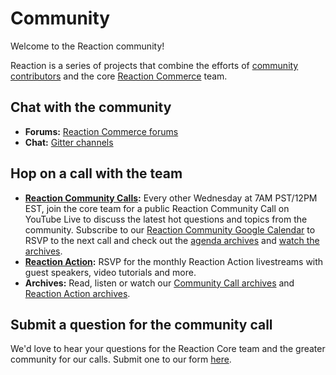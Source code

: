 # Community

Welcome to the Reaction community!

Reaction is a series of projects that combine the efforts of [community contributors](https://github.com/reactioncommerce/reaction/graphs/contributors) and the core [Reaction Commerce](https://github.com/orgs/reactioncommerce/people) team.

## Chat with the community

-   **Forums:** [Reaction Commerce forums](https://forums.reactioncommerce.com/)
-   **Chat:** [Gitter channels](https://gitter.im/reactioncommerce/)

## Hop on a call with the team

-   **[Reaction Community Calls](http://getrxn.io/2rcCal):** Every other Wednesday at 7AM PST/12PM EST, join the core team for a public Reaction Community Call on YouTube Live to discuss the latest hot questions and topics from the community. Subscribe to our [Reaction Community Google Calendar](http://getrxn.io/2rcCal) to RSVP to the next call and check out the [agenda archives](https://docs.google.com/document/d/1PwenrammgQJpQfFoUUJZ96i_JJYCM_4glAjB1_ZzgwA/edit?usp=sharing) and [watch the archives](https://www.youtube.com/watch?v=wCctL5uCDNM&list=PLJ1TVRVOrm2N0G5zWfZms4Ef08m94k1VT).
-   **[Reaction Action](https://reactioncommerce.zoom.us/webinar/register/849ad115dc79936634538d7d4481ef37):** RSVP for the monthly Reaction Action livestreams with guest speakers, video tutorials and more.
-   **Archives:** Read, listen or watch our [Community Call archives](https://www.youtube.com/watch?v=wCctL5uCDNM&list=PLJ1TVRVOrm2N0G5zWfZms4Ef08m94k1VT) and [Reaction Action archives](https://www.crowdcast.io/reactioncommerce).

## Submit a question for the community call

We'd love to hear your questions for the Reaction Core team and the greater community for our calls. Submit one to our form [here](http://getrxn.io/reaction-community).
